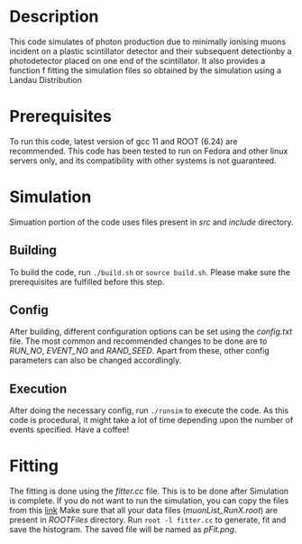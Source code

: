 # Description
 This code simulates of photon production due to minimally ionising muons incident on a plastic scintillator detector and their subsequent detectionby a photodetector placed on one end of the scintillator. It also provides a function f fitting the simulation files so obtained by the simulation using a Landau Distribution

# Prerequisites
To run this code, latest version of gcc 11 and ROOT (6.24) are recommended. This code has been tested to run on Fedora and other linux servers only, and its compatibility with other systems is not guaranteed.

# Simulation
Simuation portion of the code uses files present in *src* and *include* directory.

## Building
To build the code, run ```./build.sh``` or ```source build.sh```. Please make sure the prerequisites are fulfilled before this step.

## Config
After building, different configuration options can be set using the *config.txt* file. The most common and recommended changes to be done are to *RUN_NO*, *EVENT_NO* and *RAND_SEED*. Apart from these, other config parameters can also be changed accordlingly.

## Execution
After doing the necessary config, run ```./runsim``` to execute the code. As this code is procedural, it might take a lot of time depending upon the number of events specified. Have a coffee!

# Fitting
The fitting is done using the *fitter.cc* file. This is to be done after Simulation is complete. If you do not want to run the simulation, you can copy the files from this [link](https://drive.google.com/drive/folders/1z9QfUiWf0tlFRkQGoGDKRnQ7LSObfWRv?usp=sharing) Make sure that all your data files (*muonList_RunX.root*) are present in *ROOTFiles* directory. Run ```root -l fitter.cc``` to generate, fit and save the histogram. The saved file will be named as *pFit.png*.
